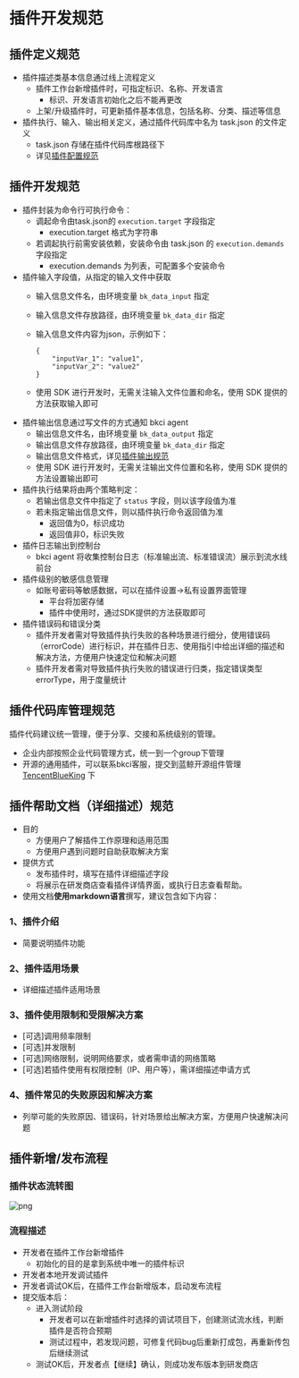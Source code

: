 # 插件开发规范

## 插件定义规范

* 插件描述类基本信息通过线上流程定义
  * 插件工作台新增插件时，可指定标识、名称、开发语言
    * 标识、开发语言初始化之后不能再更改
  * 上架/升级插件时，可更新插件基本信息，包括名称、分类、描述等信息
* 插件执行、输入、输出相关定义，通过插件代码库中名为 task.json 的文件定义
  * task.json 存储在插件代码库根路径下
  * 详见[插件配置规范](plugin-config.md)

## 插件开发规范

* 插件封装为命令行可执行命令：
  * 调起命令由task.json的 `execution.target` 字段指定
    * execution.target 格式为字符串
  * 若调起执行前需安装依赖，安装命令由 task.json 的 `execution.demands` 字段指定
    * execution.demands 为列表，可配置多个安装命令
* 插件输入字段值，从指定的输入文件中获取
  * 输入信息文件名，由环境变量 `bk_data_input` 指定
  * 输入信息文件存放路径，由环境变量 `bk_data_dir` 指定
  * 输入信息文件内容为json，示例如下：

    ```text
    {
        "inputVar_1": "value1",
        "inputVar_2": "value2"
    }
    ```

  * 使用 SDK 进行开发时，无需关注输入文件位置和命名，使用 SDK 提供的方法获取输入即可
* 插件输出信息通过写文件的方式通知 bkci agent
  * 输出信息文件名，由环境变量 `bk_data_output` 指定
  * 输出信息文件存放路径，由环境变量 `bk_data_dir` 指定
  * 输出信息文件格式，详见[插件输出规范](plugin_output.md)
  * 使用 SDK 进行开发时，无需关注输出文件位置和名称，使用 SDK 提供的方法设置输出即可
* 插件执行结果将由两个策略判定：
  * 若输出信息文件中指定了 `status` 字段，则以该字段值为准
  * 若未指定输出信息文件，则以插件执行命令返回值为准
    * 返回值为0，标识成功
    * 返回值非0，标识失败
* 插件日志输出到控制台
  * bkci agent 将收集控制台日志（标准输出流、标准错误流）展示到流水线前台
* 插件级别的敏感信息管理
  * 如账号密码等敏感数据，可以在插件设置→私有设置界面管理
    * 平台将加密存储
    * 插件中使用时，通过SDK提供的方法获取即可
* 插件错误码和错误分类
  * 插件开发者需对导致插件执行失败的各种场景进行细分，使用错误码（errorCode）进行标识，并在插件日志、使用指引中给出详细的描述和解决方法，方便用户快速定位和解决问题
  * 插件开发者需对导致插件执行失败的错误进行归类，指定错误类型 errorType，用于度量统计

## 插件代码库管理规范

插件代码建议统一管理，便于分享、交接和系统级别的管理。

* 企业内部按照企业代码管理方式，统一到一个group下管理
* 开源的通用插件，可以联系bkci客服，提交到蓝鲸开源组件管理 [TencentBlueKing](https://github.com/TencentBlueKing) 下

## 插件帮助文档（详细描述）规范

* 目的
  * 方便用户了解插件工作原理和适用范围
  * 方便用户遇到问题时自助获取解决方案
* 提供方式
  * 发布插件时，填写在插件详细描述字段
  * 将展示在研发商店查看插件详情界面，或执行日志查看帮助。
* 使用文档**使用markdown语言**撰写，建议包含如下内容：

### 1、插件介绍 

* 简要说明插件功能

### 2、插件适用场景

* 详细描述插件适用场景

### 3、插件使用限制和受限解决方案

* \[可选\]调用频率限制
* \[可选\]并发限制
* \[可选\]网络限制，说明网络要求，或者需申请的网络策略
* \[可选\]若插件使用有权限控制（IP、用户等），需详细描述申请方式

### 4、插件常见的失败原因和解决方案

* 列举可能的失败原因、错误码，针对场景给出解决方案，方便用户快速解决问题

## 插件新增/发布流程

### 插件状态流转图

![png](../../../assets/store_plugin_status.png)

### 流程描述

* 开发者在插件工作台新增插件
  * 初始化的目的是拿到系统中唯一的插件标识
* 开发者本地开发调试插件
* 开发者调试OK后，在插件工作台新增版本，启动发布流程
* 提交版本后：
  * 进入测试阶段
    * 开发者可以在新增插件时选择的调试项目下，创建测试流水线，判断插件是否符合预期
    * 测试过程中，若发现问题，可修复代码bug后重新打成包，再重新传包后继续测试
  * 测试OK后，开发者点【继续】确认，则成功发布版本到研发商店

